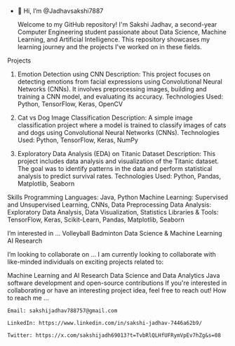- 👋 Hi, I’m @Jadhavsakshi7887

    Welcome to my GitHub repository! I'm Sakshi Jadhav, a second-year Computer Engineering student passionate about Data Science, Machine Learning, and Artificial Intelligence.
   This repository showcases my learning journey and the projects I've worked on in these fields.

 Projects
1. Emotion Detection using CNN
Description: This project focuses on detecting emotions from facial expressions using Convolutional Neural Networks (CNNs).
It involves preprocessing images, building and training a CNN model, and evaluating its accuracy.
Technologies Used: Python, TensorFlow, Keras, OpenCV

2. Cat vs Dog Image Classification
Description: A simple image classification project where a model is trained to classify images of cats and dogs using Convolutional Neural Networks (CNNs).
Technologies Used: Python, TensorFlow, Keras, NumPy

3. Exploratory Data Analysis (EDA) on Titanic Dataset
Description: This project includes data analysis and visualization of the Titanic dataset. The goal was to identify patterns in the data and perform statistical analysis to predict survival rates.
Technologies Used: Python, Pandas, Matplotlib, Seaborn

Skills
Programming Languages: Java, Python
Machine Learning: Supervised and Unsupervised Learning, CNNs, Data Preprocessing
Data Analysis: Exploratory Data Analysis, Data Visualization, Statistics
Libraries & Tools: TensorFlow, Keras, Scikit-Learn, Pandas, Matplotlib, Seaborn

I’m interested in ...
  Volleyball
  Badminton
  Data Science & Machine Learning
  AI Research

I’m looking to collaborate on ...
I am currently looking to collaborate with like-minded individuals on exciting projects related to:

Machine Learning and AI Research
Data Science and Data Analytics
Java software development and open-source contributions
If you're interested in collaborating or have an interesting project idea, feel free to reach out!
How to reach me ...

    Email: sakshijadhav788757@gmail.com
 
    LinkedIn: https://www.linkedin.com/in/sakshi-jadhav-7446a62b9/
    
    Twitter: https://x.com/sakshijadh69013?t=TvbRlQLHfUFRymVpEv7hZg&s=08
  

<!---
Jadhavsakshi7887/Jadhavsakshi7887 is a ✨ special ✨ repository because its `README.md` (this file) appears on your GitHub profile.
You can click the Preview link to take a look at your changes.
--->
